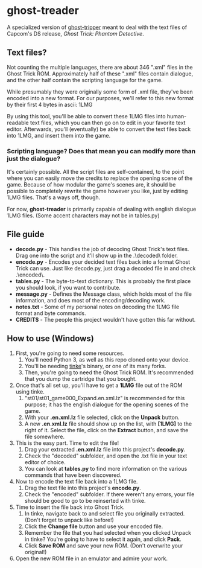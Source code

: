 # ghost-treader
A specialized version of [ghost-tripper](https://github.com/CatTrinket/ghost-tripper) meant to deal with the text files of Capcom's DS release, *Ghost Trick: Phantom Detective*. 

## Text files?
Not counting the multiple languages, there are about 346 ".xml" files in the Ghost Trick ROM.
Approximately half of these ".xml" files contain dialogue, and the other half contain the scripting language for the game.

While presumably they were originally some form of .xml file, they've been encoded into a new format.
For our purposes, we'll refer to this new format by their first 4 bytes in ascii: 1LMG

By using this tool, you'll be able to convert these 1LMG files into human-readable text files, which you can then go on to edit in your favorite text editor.
Afterwards, you'll (eventually) be able to convert the text files back into 1LMG, and insert them into the game.

### Scripting language? Does that mean you can modify more than just the dialogue?
It's certainly possible. All the script files are self-contained, to the point where you can easily move the credits to replace the opening scene of the game.
Because of how modular the game's scenes are, it should be possible to completely rewrite the game however you like, just by editing 1LMG files. That's a ways off, though.

For now, **ghost-treader** is primarily capable of dealing with english dialogue 1LMG files. (Some accent characters may not be in tables.py)

## File guide
* **decode.py** - This handles the job of decoding Ghost Trick's text files. Drag one into the script and it'll show up in the .\decoded\ folder.
* **encode.py** - Encodes your decided text files back into a format Ghost Trick can use. Just like decode.py, just drag a decoded file in and check .\encoded\\.
* **tables.py** - The byte-to-text dictionary. This is probably the first place you should look, if you want to contribute.
* **message.py** - Defines the Message class, which holds most of the file information, and does most of the encoding/decoding work.
* **notes.txt** - Some of my personal notes on decoding the 1LMG file format and byte commands.
* **CREDITS** - The people this project wouldn't have gotten this far without.

## How to use (Windows)
1. First, you're going to need some resources.
   1. You'll need Python 3, as well as this repo cloned onto your device.
   1. You'll be needing [tinke](https://github.com/pleonex/tinke)'s binary, or one of its many forks.
   1. Then, you're going to need the Ghost Trick ROM. It's recommended that you dump the cartridge that you bought.
1. Once that's all set up, you'll have to get a **1LMG** file out of the ROM using tinke.
   1. "st01/st01_game000_Expand.en.xml.lz" is recommended for this purpose; it has the english dialogue for the opening scenes of the game.
   1. With your **.en.xml.lz** file selected, click on the **Unpack** button.
   1. A new **.en.xml.lz** file should show up on the list, with **[1LMG]** to the right of it. Select the file, click on the **Extract** button, and save the file somewhere.
1. This is the easy part. Time to edit the file!
   1. Drag your extracted **.en.xml.lz** file into this project's **decode.py**.
   1. Check the "decoded" subfolder, and open the .txt file in your text editor of choice.
   1. You can look at **tables.py** to find more information on the various commands that have been discovered.
1. Now to encode the text file back into a 1LMG file.
   1. Drag the text file into this project's **encode.py**.
   1. Check the "encoded" subfolder. If there weren't any errors, your file should be good to go to be reinserted with tinke.
1. Time to insert the file back into Ghost Trick.
   1. In tinke, navigate back to and select file you originally extracted. (Don't forget to unpack like before!)
   1. Click the **Change file** button and use your encoded file.
   1. Remember the file that you had selected when you clicked Unpack in tinke? You're going to have to select it again, and click **Pack**.
   1. Click **Save ROM** and save your new ROM. (Don't overwrite your original!)
1. Open the new ROM file in an emulator and admire your work.

